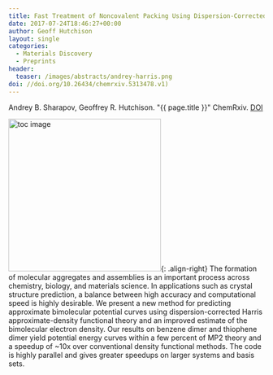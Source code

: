 ```yaml
---
title: Fast Treatment of Noncovalent Packing Using Dispersion-Corrected Harris Approximate Density Functional Theory
date: 2017-07-24T18:46:27+00:00
author: Geoff Hutchison
layout: single
categories:
  - Materials Discovery
  - Preprints
header:
  teaser: /images/abstracts/andrey-harris.png
doi: //doi.org/10.26434/chemrxiv.5313478.v1)
---
```


Andrey B. Sharapov, Geoffrey R. Hutchison. "{{ page.title }}" ChemRxiv. [DOI]({{page.doi}})

<!--more-->

<img alt="toc image" src="{{ page.header.teaser }}" width="300 px">{: .align-right} The formation of molecular aggregates and assemblies is an important process across chemistry, biology, and materials science. In applications such as crystal structure prediction, a balance between high accuracy and computational speed is highly desirable. We present a new method for predicting approximate bimolecular potential curves using dispersion-corrected Harris approximate-density functional theory and an improved estimate of the bimolecular electron density. Our results on benzene dimer and thiophene dimer yield potential energy curves within a few percent of MP2 theory and a speedup of ~10x over conventional density functional methods. The code is highly parallel and gives greater speedups on larger systems and basis sets.
